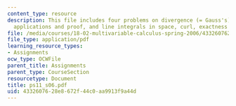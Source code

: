 ```yaml
---
content_type: resource
description: This file includes four problems on divergence (= Gauss's) theorem, its
  applications and proof, and line integrals in space, curl, exactness and potentials.
file: /media/courses/18-02-multivariable-calculus-spring-2006/4332607628e8672f44c0aa9913f9a44d_ps11_s06.pdf
file_type: application/pdf
learning_resource_types:
- Assignments
ocw_type: OCWFile
parent_title: Assignments
parent_type: CourseSection
resourcetype: Document
title: ps11_s06.pdf
uid: 43326076-28e8-672f-44c0-aa9913f9a44d
---
```

